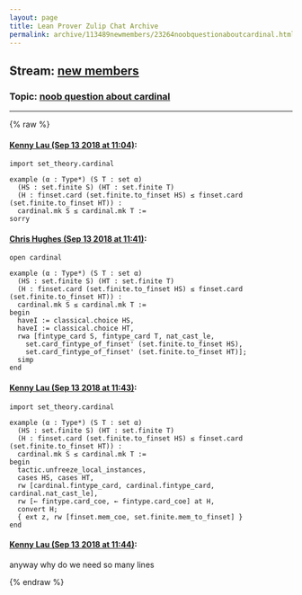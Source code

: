 ```yaml
---
layout: page
title: Lean Prover Zulip Chat Archive 
permalink: archive/113489newmembers/23264noobquestionaboutcardinal.html
---
```


## Stream: [new members](index.html)
### Topic: [noob question about cardinal](23264noobquestionaboutcardinal.html)

---


{% raw %}
#### [ Kenny Lau (Sep 13 2018 at 11:04)](https://leanprover.zulipchat.com/#narrow/stream/113489-new%20members/topic/noob%20question%20about%20cardinal/near/133871212):
```lean
import set_theory.cardinal

example (α : Type*) (S T : set α)
  (HS : set.finite S) (HT : set.finite T)
  (H : finset.card (set.finite.to_finset HS) ≤ finset.card (set.finite.to_finset HT)) :
  cardinal.mk S ≤ cardinal.mk T :=
sorry
```

#### [ Chris Hughes (Sep 13 2018 at 11:41)](https://leanprover.zulipchat.com/#narrow/stream/113489-new%20members/topic/noob%20question%20about%20cardinal/near/133873000):
```lean
open cardinal

example (α : Type*) (S T : set α)
  (HS : set.finite S) (HT : set.finite T)
  (H : finset.card (set.finite.to_finset HS) ≤ finset.card (set.finite.to_finset HT)) :
  cardinal.mk S ≤ cardinal.mk T :=
begin
  haveI := classical.choice HS,
  haveI := classical.choice HT,
  rwa [fintype_card S, fintype_card T, nat_cast_le, 
    set.card_fintype_of_finset' (set.finite.to_finset HS),
    set.card_fintype_of_finset' (set.finite.to_finset HT)];
  simp
end
```

#### [ Kenny Lau (Sep 13 2018 at 11:43)](https://leanprover.zulipchat.com/#narrow/stream/113489-new%20members/topic/noob%20question%20about%20cardinal/near/133873086):
```lean
import set_theory.cardinal

example (α : Type*) (S T : set α)
  (HS : set.finite S) (HT : set.finite T)
  (H : finset.card (set.finite.to_finset HS) ≤ finset.card (set.finite.to_finset HT)) :
  cardinal.mk S ≤ cardinal.mk T :=
begin
  tactic.unfreeze_local_instances,
  cases HS, cases HT,
  rw [cardinal.fintype_card, cardinal.fintype_card, cardinal.nat_cast_le],
  rw [← fintype.card_coe, ← fintype.card_coe] at H,
  convert H;
  { ext z, rw [finset.mem_coe, set.finite.mem_to_finset] }
end

```

#### [ Kenny Lau (Sep 13 2018 at 11:44)](https://leanprover.zulipchat.com/#narrow/stream/113489-new%20members/topic/noob%20question%20about%20cardinal/near/133873150):
anyway why do we need so many lines


{% endraw %}
